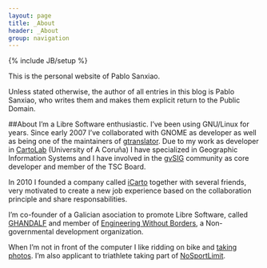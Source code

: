 ```yaml
---
layout: page
title: _About 
header: _About
group: navigation
---
```

{% include JB/setup %}

This is the personal website of Pablo Sanxiao.

Unless stated otherwise, the author of all entries in this blog is Pablo Sanxiao, who writes them and makes them explicit return to the Public Domain.

##About
I’m a Libre Software enthusiastic. I’ve been using GNU/Linux for years. Since early 2007 I’ve collaborated with GNOME as developer as well as being one of the maintainers of [gtranslator](http://projects.gnome.org/gtranslator). Due to my work as developer in [CartoLab](http://cartolab.udc.es) (University of A Coruña) I have specialized in Geographic Information Systems and I have involved in the [gvSIG](http://gvsig.org) community as core developer and member of the TSC Board.

In 2010 I founded a company called [iCarto](http://icarto.es) together with several friends, very motivated to create a new job experience based on the collaboration principle and share responsabilities.

I’m co-founder of a Galician asociation to promote Libre Software, called [GHANDALF](http://ghandalf.org) and member of [Engineering Without Borders](http://galicia.isf.es), a Non-governmental development organization.

When I’m not in front of the computer I like ridding on bike and [taking photos](http://flickr.com/psanxiao). I’m also applicant to triathlete taking part of [NoSportLimit](http://nosportlimit.com).
